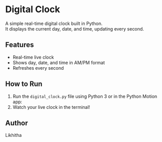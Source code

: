 # Digital Clock

A simple real-time digital clock built in Python.  
It displays the current day, date, and time, updating every second.

## Features

- Real-time live clock
- Shows day, date, and time in AM/PM format
- Refreshes every second

## How to Run

1. Run the `digital_clock.py` file using Python 3 or in the Python Motion app:
2. Watch your live clock in the terminal!

## Author

Likhitha 
